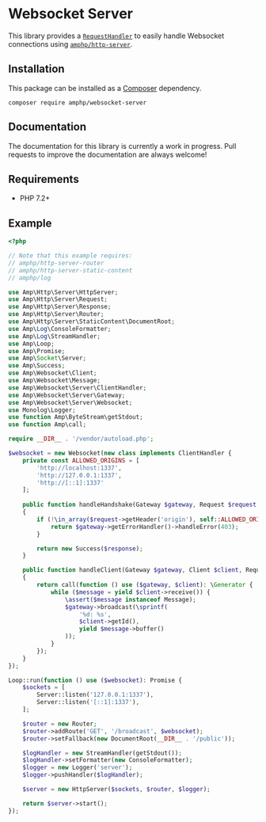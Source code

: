 # Websocket Server

This library provides a [`RequestHandler`](https://amphp.org/http-server/classes/request-handler) to easily handle
Websocket connections using [`amphp/http-server`](https://github.com/amphp/http-server).

## Installation

This package can be installed as a [Composer](https://getcomposer.org) dependency.

```
composer require amphp/websocket-server
```

## Documentation

The documentation for this library is currently a work in progress. Pull requests to improve the documentation are
always welcome!

## Requirements

- PHP 7.2+

## Example

```php
<?php

// Note that this example requires:
// amphp/http-server-router
// amphp/http-server-static-content
// amphp/log

use Amp\Http\Server\HttpServer;
use Amp\Http\Server\Request;
use Amp\Http\Server\Response;
use Amp\Http\Server\Router;
use Amp\Http\Server\StaticContent\DocumentRoot;
use Amp\Log\ConsoleFormatter;
use Amp\Log\StreamHandler;
use Amp\Loop;
use Amp\Promise;
use Amp\Socket\Server;
use Amp\Success;
use Amp\Websocket\Client;
use Amp\Websocket\Message;
use Amp\Websocket\Server\ClientHandler;
use Amp\Websocket\Server\Gateway;
use Amp\Websocket\Server\Websocket;
use Monolog\Logger;
use function Amp\ByteStream\getStdout;
use function Amp\call;

require __DIR__ . '/vendor/autoload.php';

$websocket = new Websocket(new class implements ClientHandler {
    private const ALLOWED_ORIGINS = [
        'http://localhost:1337',
        'http://127.0.0.1:1337',
        'http://[::1]:1337'
    ];
    
    public function handleHandshake(Gateway $gateway, Request $request, Response $response): Promise
    {
        if (!\in_array($request->getHeader('origin'), self::ALLOWED_ORIGINS, true)) {
            return $gateway->getErrorHandler()->handleError(403);
        }

        return new Success($response);
    }

    public function handleClient(Gateway $gateway, Client $client, Request $request, Response $response): Promise
    {
        return call(function () use ($gateway, $client): \Generator {
            while ($message = yield $client->receive()) {
                \assert($message instanceof Message);
                $gateway->broadcast(\sprintf(
                    '%d: %s',
                    $client->getId(),
                    yield $message->buffer()
                ));
            }
        });
    }
});

Loop::run(function () use ($websocket): Promise {
    $sockets = [
        Server::listen('127.0.0.1:1337'),
        Server::listen('[::1]:1337'),
    ];

    $router = new Router;
    $router->addRoute('GET', '/broadcast', $websocket);
    $router->setFallback(new DocumentRoot(__DIR__ . '/public'));

    $logHandler = new StreamHandler(getStdout());
    $logHandler->setFormatter(new ConsoleFormatter);
    $logger = new Logger('server');
    $logger->pushHandler($logHandler);

    $server = new HttpServer($sockets, $router, $logger);

    return $server->start();
});
```
